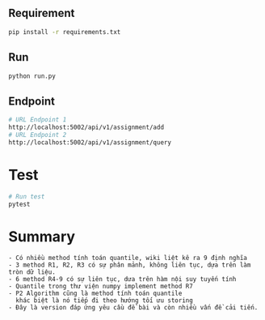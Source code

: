 
## Requirement 
```bash
pip install -r requirements.txt
```
## Run 
```bash
python run.py
```

## Endpoint 
```bash
# URL Endpoint 1
http://localhost:5002/api/v1/assignment/add
# URL Endpoint 2
http://localhost:5002/api/v1/assignment/query
```

# Test
```bash
# Run test
pytest
```
# Summary
    - Có nhiều method tính toán quantile, wiki liệt kê ra 9 định nghĩa
    - 3 method R1, R2, R3 có sự phân mảnh, không liên tục, dựa trên làm tròn dữ liệu.
    - 6 method R4-9 có sự liên tục, dưa trên hàm nội suy tuyến tính
    - Quantile trong thư viện numpy implement method R7
    - P2 Algorithm cũng là method tính toán quantile
      khác biệt là nó tiếp đi theo hướng tối ưu storing
    - Đây là version đáp ứng yêu cầu đề bài và còn nhiều vấn đề cải tiến.  